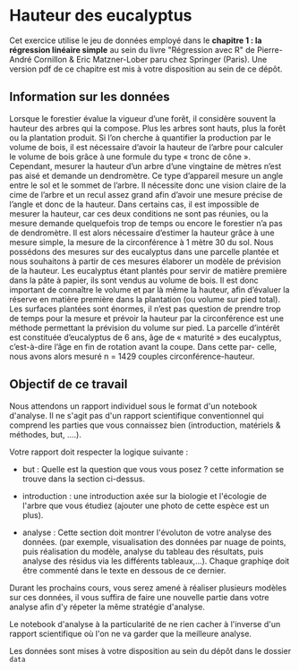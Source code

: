# Hauteur des eucalyptus

Cet exercice utilise le jeu de données employé dans le **chapitre 1 : la régression linéaire simple** au sein du livre "Régression avec R" de Pierre-André Cornillon & Eric Matzner-Lober paru chez Springer (Paris). Une version pdf de ce chapitre est mis à votre disposition au sein de ce dépôt.

## Information sur les données

Lorsque le forestier évalue la vigueur d’une forêt, il considère souvent la hauteur des arbres qui la compose. Plus les arbres sont hauts, plus la forêt ou la plantation produit. Si l’on cherche à quantifier la production par le volume de bois, il est nécessaire d’avoir la hauteur de l’arbre pour calculer le volume de bois grâce à une formule du type « tronc de cône ». Cependant, mesurer la hauteur d’un arbre d’une vingtaine de mètres n’est pas aisé et demande un dendromètre. Ce type d’appareil mesure un angle entre le sol et le sommet de l’arbre. Il nécessite donc une vision claire de la cime de l’arbre et un recul assez grand afin d’avoir une mesure précise de l’angle et donc de la hauteur. Dans certains cas, il est impossible de mesurer la hauteur, car ces deux conditions ne sont pas réunies, ou la mesure demande quelquefois trop de temps ou encore le forestier n’a pas de dendromètre. Il est alors nécessaire d’estimer la hauteur grâce à une mesure simple, la mesure de la circonférence à 1 mètre 30 du sol.
Nous possédons des mesures sur des eucalyptus dans une parcelle plantée et nous souhaitons à partir de ces mesures élaborer un modèle de prévision de la hauteur. Les eucalyptus étant plantés pour servir de matière première dans la pâte à papier, ils sont vendus au volume de bois. Il est donc important de connaître le volume et par là même la hauteur, afin d’évaluer la réserve en matière première dans la plantation (ou volume sur pied total). Les surfaces plantées sont énormes, il n’est pas question de prendre trop de temps pour la mesure et prévoir la hauteur par la circonférence est une méthode permettant la prévision du volume sur pied. La parcelle d’intérêt est constituée d’eucalyptus de 6 ans, âge de « maturité » des eucalyptus, c’est-à-dire l’âge en fin de rotation avant la coupe. Dans cette par- celle, nous avons alors mesuré n = 1429 couples circonférence-hauteur.

## Objectif de ce travail

Nous attendons un rapport individuel sous le format d'un notebook d'analyse. Il ne s'agit pas d'un rapport scientifique conventionnel qui comprend les parties que vous connaissez bien (introduction, matériels & méthodes, but, ....). 

Votre rapport doit respecter la logique suivante : 

- but : Quelle est la question que vous vous posez ? cette information se trouve dans la section ci-dessus. 

- introduction : une introduction axée sur la biologie et l'écologie de l'arbre que vous étudiez (ajouter une photo de cette espèce est un plus). 

- analyse : Cette section doit montrer l'évoluton de votre analyse des données. (par exemple, visualisation des données par nuage de points, puis réalisation du modèle, analyse du tableau des résultats, puis analyse des résidus via les différents tableaux,...). Chaque graphiqe doit être commenté dans le texte en dessous de ce dernier.

Durant les prochains cours, vous serez amené à réaliser plusieurs modèles sur ces données, il vous suffira de faire une nouvelle partie dans votre analyse afin d'y répeter la même stratégie d'analyse. 

Le notebook d'analyse à la particularité de ne rien cacher à l'inverse d'un rapport scientifique où l'on ne va garder que la meilleure analyse. 


Les données sont mises à votre disposition au sein du dépôt dans le dossier `data`
